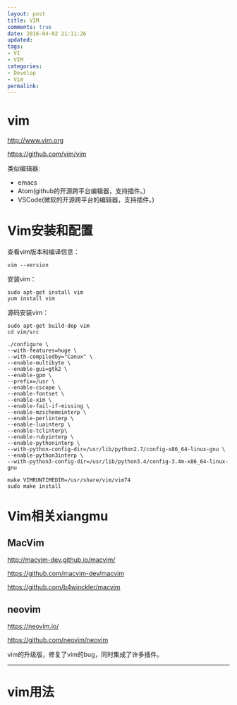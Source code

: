 ```yaml
---
layout: post
title: VIM
comments: true
date: 2016-04-02 21:11:26
updated:
tags:
- VI
- VIM
categories:
- Develop
- Vim
permalink:
---
```


# vim

<http://www.vim.org>

<https://github.com/vim/vim>

类似编辑器:
* emacs
* Atom(github的开源跨平台编辑器，支持插件。)
* VSCode(微软的开源跨平台的编辑器，支持插件。)

# Vim安装和配置

查看vim版本和编译信息：

    vim --version

安装vim：

    sudo apt-get install vim
    yum install vim

源码安装vim：

    sudo apt-get build-dep vim
    cd vim/src

    ./configure \
    --with-features=huge \
    --with-compiledby="Canux" \
    --enable-multibyte \
    --enable-gui=gtk2 \
    --enable-gpm \
    --prefix=/usr \
    --enable-cscope \
    --enable-fontset \
    --enable-xim \
    --enable-fail-if-missing \
    --enable-mzschemeinterp \
    --enable-perlinterp \
    --enable-luainterp \
    --enable-tclinterp\
    --enable-rubyinterp \
    --enable-pythoninterp \
    --with-python-config-dir=/usr/lib/python2.7/config-x86_64-linux-gnu \
    --enable-python3interp \
    --with-python3-config-dir=/usr/lib/python3.4/config-3.4m-x86_64-linux-gnu

    make VIMRUNTIMEDIR=/usr/share/vim/vim74
    sudo make install

# Vim相关xiangmu

## MacVim

<http://macvim-dev.github.io/macvim/>

<https://github.com/macvim-dev/macvim>

<https://github.com/b4winckler/macvim>

## neovim

<https://neovim.io/>

<https://github.com/neovim/neovim>

vim的升级版，修复了vim的bug，同时集成了许多插件。

***

# vim用法
